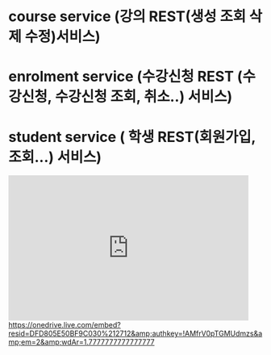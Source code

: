 # course service (강의 REST(생성 조회 삭제 수정)서비스)
# enrolment service (수강신청 REST (수강신청, 수강신청 조회, 취소..) 서비스)
# student service ( 학생 REST(회원가입, 조회...) 서비스)
[<iframe src="https://onedrive.live.com/embed?resid=DFD805E50BF9C030%212546&amp;authkey=!ACzEpmetpgO81ws&amp;em=2&amp;wdAr=1.7777777777777777" width="476px" height="288px" frameborder="0">포함된 <a target="_blank" href="https://office.com">Microsoft Office</a> 프레젠테이션, 제공: <a target="_blank" href="https://office.com/webapps">Office</a></iframe>](https://onedrive.live.com/embed?resid=DFD805E50BF9C030%212712&amp;authkey=!AMfrV0pTGMUdmzs&amp;em=2&amp;wdAr=1.7777777777777777)https://onedrive.live.com/embed?resid=DFD805E50BF9C030%212712&amp;authkey=!AMfrV0pTGMUdmzs&amp;em=2&amp;wdAr=1.7777777777777777
